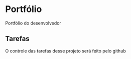 # Portfólio
Portfólio do desenvolvedor 

## Tarefas 

O controle das tarefas desse projeto será feito pelo github
